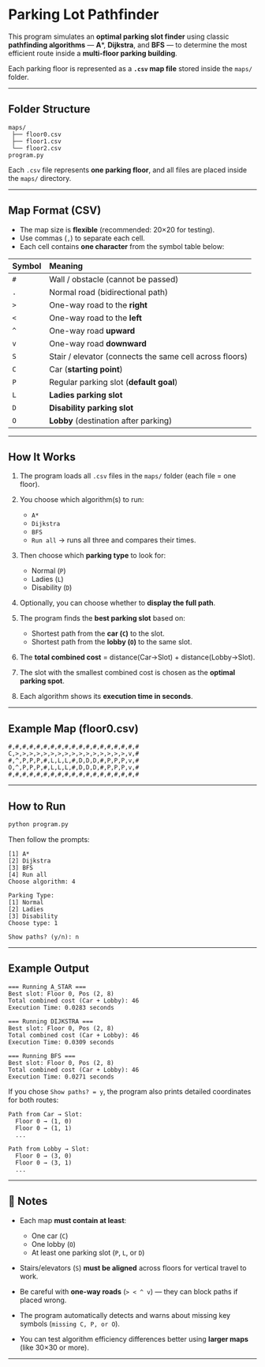 
# Parking Lot Pathfinder

This program simulates an **optimal parking slot finder** using classic **pathfinding algorithms** — **A***, **Dijkstra**, and **BFS** — to determine the most efficient route inside a **multi-floor parking building**.

Each parking floor is represented as a **`.csv` map file** stored inside the `maps/` folder.

---

## Folder Structure

```
maps/
 ├── floor0.csv
 ├── floor1.csv
 └── floor2.csv
program.py
```

Each `.csv` file represents **one parking floor**, and all files are placed inside the `maps/` directory.

---

## Map Format (CSV)

* The map size is **flexible** (recommended: 20×20 for testing).
* Use commas (`,`) to separate each cell.
* Each cell contains **one character** from the symbol table below:

| Symbol | Meaning                                                 |
| :----- | :------------------------------------------------------ |
| `#`    | Wall / obstacle (cannot be passed)                      |
| `.`    | Normal road (bidirectional path)                        |
| `>`    | One-way road to the **right**                           |
| `<`    | One-way road to the **left**                            |
| `^`    | One-way road **upward**                                 |
| `v`    | One-way road **downward**                               |
| `S`    | Stair / elevator (connects the same cell across floors) |
| `C`    | Car (**starting point**)                                |
| `P`    | Regular parking slot (**default goal**)                 |
| `L`    | **Ladies parking slot**                                 |
| `D`    | **Disability parking slot**                             |
| `O`    | **Lobby** (destination after parking)                   |

---

## How It Works

1. The program loads all `.csv` files in the `maps/` folder (each file = one floor).
2. You choose which algorithm(s) to run:

   * `A*`
   * `Dijkstra`
   * `BFS`
   * `Run all` → runs all three and compares their times.
3. Then choose which **parking type** to look for:

   * Normal (`P`)
   * Ladies (`L`)
   * Disability (`D`)
4. Optionally, you can choose whether to **display the full path**.
5. The program finds the **best parking slot** based on:

   * Shortest path from the **car (`C`)** to the slot.
   * Shortest path from the **lobby (`O`)** to the same slot.
6. The **total combined cost** = distance(Car→Slot) + distance(Lobby→Slot).
7. The slot with the smallest combined cost is chosen as the **optimal parking spot**.
8. Each algorithm shows its **execution time in seconds**.

---

## Example Map (floor0.csv)

```
#,#,#,#,#,#,#,#,#,#,#,#,#,#,#,#,#,#,#
C,>,>,>,>,>,>,>,>,>,>,>,>,>,>,>,>,v,#
#,^,P,P,P,#,L,L,L,#,D,D,D,#,P,P,P,v,#
O,^,P,P,P,#,L,L,L,#,D,D,D,#,P,P,P,v,#
#,#,#,#,#,#,#,#,#,#,#,#,#,#,#,#,#,#,#
```

---

## How to Run

```bash
python program.py
```

Then follow the prompts:

```
[1] A*
[2] Dijkstra
[3] BFS
[4] Run all
Choose algorithm: 4

Parking Type:
[1] Normal
[2] Ladies
[3] Disability
Choose type: 1

Show paths? (y/n): n
```

---

## Example Output

```
=== Running A_STAR ===
Best slot: Floor 0, Pos (2, 8)
Total combined cost (Car + Lobby): 46
Execution Time: 0.0283 seconds

=== Running DIJKSTRA ===
Best slot: Floor 0, Pos (2, 8)
Total combined cost (Car + Lobby): 46
Execution Time: 0.0309 seconds

=== Running BFS ===
Best slot: Floor 0, Pos (2, 8)
Total combined cost (Car + Lobby): 46
Execution Time: 0.0271 seconds
```

If you chose `Show paths? = y`, the program also prints detailed coordinates for both routes:

```
Path from Car → Slot:
  Floor 0 → (1, 0)
  Floor 0 → (1, 1)
  ...

Path from Lobby → Slot:
  Floor 0 → (3, 0)
  Floor 0 → (3, 1)
  ...
```

---

## 🧠 Notes

* Each map **must contain at least**:

  * One car (`C`)
  * One lobby (`O`)
  * At least one parking slot (`P`, `L`, or `D`)
* Stairs/elevators (`S`) **must be aligned** across floors for vertical travel to work.
* Be careful with **one-way roads** (`> < ^ v`) — they can block paths if placed wrong.
* The program automatically detects and warns about missing key symbols (`missing C, P, or O`).
* You can test algorithm efficiency differences better using **larger maps** (like 30×30 or more).

---
